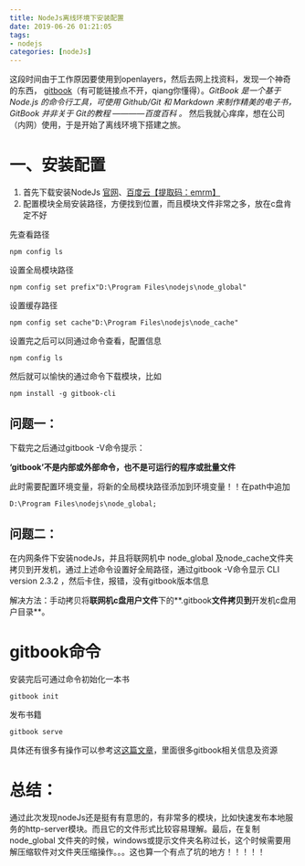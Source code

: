 ```yaml
---
title: NodeJs离线环境下安装配置
date: 2019-06-26 01:21:05
tags: 
- nodejs
categories: [nodeJs]
---
```


这段时间由于工作原因要使用到openlayers，然后去网上找资料，发现一个神奇的东西， [gitbook](https://www.gitbook.com/)（有可能链接点不开，qiang你懂得）。*GitBook 是一个基于 Node.js 的命令行工具，可使用 Github/Git 和 Markdown 来制作精美的电子书，GitBook 并非关于 Git的教程   ————百度百科 。* 然后我就心痒痒，想在公司（内网）使用，于是开始了离线环境下搭建之旅。

<!-- more -->

# 一、安装配置

1. 首先下载安装NodeJs [官网](https://nodejs.org/en/)、[百度云【提取码：emrm】](https://pan.baidu.com/s/1XRyaezEQJ9DcYfmO2nLE7A)
2. 配置模块全局安装路径，方便找到位置，而且模块文件非常之多，放在c盘肯定不好

 先查看路径

```
npm config ls
```
设置全局模块路径

```
npm config set prefix"D:\Program Files\nodejs\node_global" 
```

 设置缓存路径

```
npm config set cache"D:\Program Files\nodejs\node_cache"
```


设置完之后可以同通过命令查看，配置信息

```
npm config ls
```


然后就可以愉快的通过命令下载模块，比如

```
npm install -g gitbook-cli
```


## **问题一：**

下载完之后通过gitbook -V命令提示：

**‘gitbook’不是内部或外部命令，也不是可运行的程序或批量文件**

此时需要配置环境变量，将新的全局模块路径添加到环境变量！！在path中追加

```
D:\Program Files\nodejs\node_global;
```

## 问题二：

在内网条件下安装nodeJs，并且将联网机中 node_global 及node_cache文件夹拷贝到开发机，通过上述命令设置好全局路径，通过gitbook -V命令显示 CLI version 2.3.2 ，然后卡住，报错，没有gitbook版本信息

解决方法：手动拷贝将**联网机c盘用户文件**下的**.gitbook**文件拷贝到**开发机c盘用户目录**。

# gitbook命令

安装完后可通过命令初始化一本书

```
gitbook init
```


发布书籍

```
gitbook serve
```


 具体还有很多有操作可以参考这[这篇文章](http://gitbook.zhangjikai.com/#前言)，里面很多gitbook相关信息及资源

# 总结：

通过此次发现nodeJs还是挺有有意思的，有非常多的模块，比如快速发布本地服务的http-server模块。而且它的文件形式比较容易理解。最后，在复制 node_global 文件夹的时候，windows或提示文件夹名称过长，这个时候需要用解压缩软件对文件夹压缩操作。。。这也算一个有点了坑的地方！！！！！